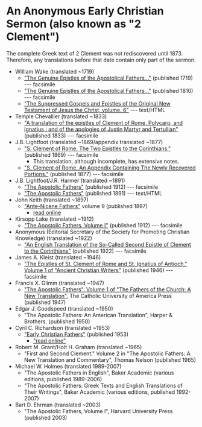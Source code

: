 # An Anonymous Early Christian Sermon (also known as "2 Clement")

The complete Greek text of 2 Clement was not rediscovered until 1873. Therefore, any translations before that date contain only part of the sermon.

* William Wake (translated ~1719)
  * ["The Genuine Epistles of the Apostolical Fathers..."](https://archive.org/details/genuineepistleso1719wake) (published 1719) --- facsimile
  * ["The Genuine Epistles of the Apostolical Fathers..."](https://archive.org/details/genuineepistleso01wake) (published 1810) --- facsimile
  * ["The Suppressed Gospels and Epistles of the Original New Testament of Jesus the Christ, volume. 6"](http://www.gutenberg.org/ebooks/6512) --- text/HTML
* Temple Chevallier (translated ~1833)
  * ["A translation of the epistles of Clement of Rome, Polycarp, and Ignatius : and of the apologies of Justin Martyr and Tertullian"](https://archive.org/details/ATranslationOfTheEpistlesOfClement) (published 1833) --- facsimile
* J.B. Lightfoot (translated ~1869/appendix translated ~1877)
  * ["S. Clement of Rome. The Two Epistles to the Corinthians."](https://archive.org/details/twoepistlestocor00clem) (published 1869) --- facsimile
    * This translation, although incomplete, has extensive notes.
  * ["S. Clement of Rome. An Appendix Containing The Newly Recovered Portions."](https://archive.org/details/SClementOfRomeV2) (published 1877) --- facsimile
* J.B. Lightfoot/J.R. Harmer (translated ~1891)
  * ["The Apostolic Fathers"](https://archive.org/details/a590752000clemuoft) (published 1912) --- facsimile
  * ["The Apostolic Fathers"](http://www.katapi.org.uk/ApostolicFathers/ApFathers-Contents.html) (published 1891) --- text/HTML
* John Keith (translated ~1897)
  * ["Ante-Nicene Fathers"](anf.html) volume 9 (published 1897)
    * [read online](http://www.ccel.org/ccel/schaff/anf09.xii.v.html)
* Kirsopp Lake (translated ~1912)
  * ["The Apostolic Fathers, Volume I"](https://archive.org/details/apostolicfathers01lake) (published 1912) --- facsimile
* Anonymous (Editorial Secretary of the Society for Promoting Christian Knowledge) (translated ~1922)
  * ["An English Translation of the So-Called Second Epistle of Clement to the Corinthians"](https://archive.org/details/2clement-spck) (published 1922) --- facsimile
* James A. Kleist (translated ~1946)
  * ["The Epistles of St. Clement of Rome and St. Ignatius of Antioch." Volume 1 of "Ancient Christian Writers"](https://archive.org/details/in.ernet.dli.2015.58587) (published 1946) --- facsimile
* Francis X. Glimm (translated ~1947)
  * ["The Apostolic Fathers", Volume 1 of "The Fathers of the Church: A New Translation"](https://archive.org/details/in.ernet.dli.2015.58476), The Catholic University of America Press (published 1947)
* Edgar J. Goodspeed (translated ~1950)
  * "The Apostolic Fathers: An American Translation", Harper & Brothers. (published 1950)
* Cyril C. Richardson (translated ~1953)
  * ["Early Christian Fathers"](ecf.html) (published 1953)
    * ["read online"](http://www.ccel.org/ccel/richardson/fathers.ix.html)
* Robert M. Grant/Holt H. Graham (translated ~1965)
  * "First and Second Clement." Volume 2 in "The Apostolic Fathers: A New Translation and Commentary", Thomas Nelson (published 1965)
* Michael W. Holmes (translated 1989-2007)
  * "The Apostolic Fathers in English", Baker Academic (various editions, published 1989-2006)
  * "The Apostolic Fathers: Greek Texts and English Translations of Their Writings", Baker Academic (various editions, published 1992-2007)
* Bart D. Ehrman (translated ~2003)
  * "The Apostolic Fathers, Volume I", Harvard University Press (published 2003)

